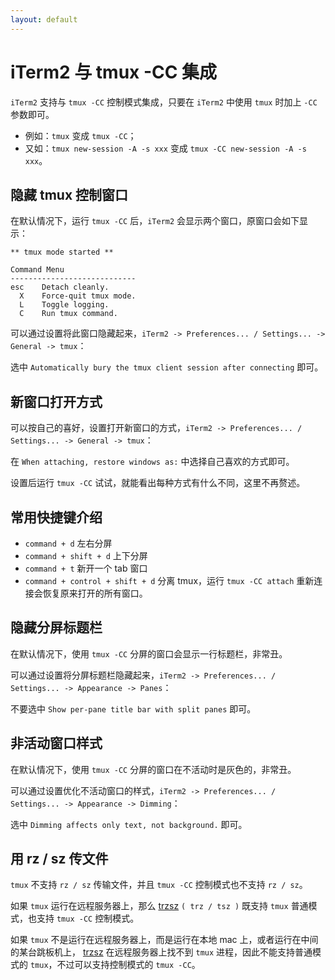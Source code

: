 ```yaml
---
layout: default
---
```


# iTerm2 与 tmux -CC 集成

`iTerm2` 支持与 `tmux -CC` 控制模式集成，只要在 `iTerm2` 中使用 `tmux` 时加上 `-CC` 参数即可。
* 例如：`tmux` 变成 `tmux -CC`；
* 又如：`tmux new-session -A -s xxx` 变成 `tmux -CC new-session -A -s xxx`。


## 隐藏 tmux 控制窗口
在默认情况下，运行 `tmux -CC` 后，`iTerm2` 会显示两个窗口，原窗口会如下显示：
```
** tmux mode started **

Command Menu
----------------------------
esc    Detach cleanly.
  X    Force-quit tmux mode.
  L    Toggle logging.
  C    Run tmux command.
```
可以通过设置将此窗口隐藏起来，`iTerm2 -> Preferences... / Settings... -> General -> tmux`：

选中 `Automatically bury the tmux client session after connecting` 即可。


## 新窗口打开方式
可以按自己的喜好，设置打开新窗口的方式，`iTerm2 -> Preferences... / Settings... -> General -> tmux`：

在 `When attaching, restore windows as:` 中选择自己喜欢的方式即可。

设置后运行 `tmux -CC` 试试，就能看出每种方式有什么不同，这里不再赘述。


## 常用快捷键介绍
* `command + d` 左右分屏
* `command + shift + d` 上下分屏
* `command + t` 新开一个 tab 窗口
* `command + control + shift + d` 分离 tmux，运行 `tmux -CC attach` 重新连接会恢复原来打开的所有窗口。


## 隐藏分屏标题栏
在默认情况下，使用 `tmux -CC` 分屏的窗口会显示一行标题栏，非常丑。

可以通过设置将分屏标题栏隐藏起来，`iTerm2 -> Preferences... / Settings... -> Appearance -> Panes`：

不要选中 `Show per-pane title bar with split panes` 即可。


## 非活动窗口样式
在默认情况下，使用 `tmux -CC` 分屏的窗口在不活动时是灰色的，非常丑。

可以通过设置优化不活动窗口的样式，`iTerm2 -> Preferences... / Settings... -> Appearance -> Dimming`：

选中 `Dimming affects only text, not background.` 即可。


## 用 rz / sz 传文件
`tmux` 不支持 `rz / sz` 传输文件，并且 `tmux -CC` 控制模式也不支持 `rz / sz`。

如果 `tmux` 运行在远程服务器上，那么  [trzsz](https://github.com/trzsz/trzsz) `( trz / tsz )` 既支持 `tmux` 普通模式，也支持 `tmux -CC` 控制模式。

如果 `tmux` 不是运行在远程服务器上，而是运行在本地 mac 上，或者运行在中间的某台跳板机上， [trzsz](https://github.com/trzsz/trzsz) 在远程服务器上找不到 `tmux` 进程，因此不能支持普通模式的 `tmux`，不过可以支持控制模式的 `tmux -CC`。
